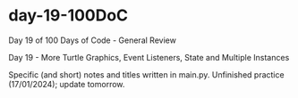 # day-19-100DoC
Day 19 of 100 Days of Code - General Review

Day 19 - More Turtle Graphics, Event Listeners, State and Multiple Instances

Specific (and short) notes and titles written in main.py. 
  Unfinished practice (17/01/2024); update tomorrow.
  
